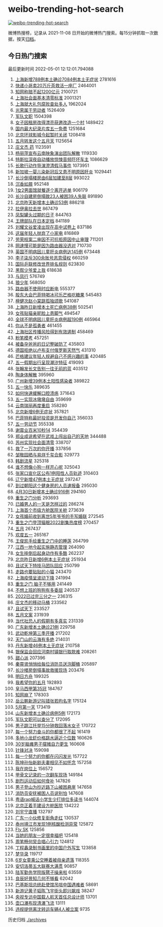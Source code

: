 # weibo-trending-hot-search

[![weibo-trending-hot-search](https://github.com/ameizi/weibo-trending-hot-search/actions/workflows/ci.yml/badge.svg)](https://github.com/ameizi/weibo-trending-hot-search/actions/workflows/ci.yml)

微博热搜榜，记录从 2021-11-08 日开始的微博热门搜索。每15分钟抓取一次数据，按天[归档](./archives)。

## 今日热门搜索

<!-- BEGIN --> 
最后更新时间 2022-05-01 12:12:01.794088 
1. [上海新增788例本土确诊7084例本土无症状](https://s.weibo.com/weibo?q=%23%E4%B8%8A%E6%B5%B7%E6%96%B0%E5%A2%9E788%E4%BE%8B%E6%9C%AC%E5%9C%9F%E7%A1%AE%E8%AF%8A7084%E4%BE%8B%E6%9C%AC%E5%9C%9F%E6%97%A0%E7%97%87%E7%8A%B6%23&Refer=top) 2781616
1. [快递小哥卖20万斤茶救活一座厂](https://s.weibo.com/weibo?q=%23%E5%BF%AB%E9%80%92%E5%B0%8F%E5%93%A5%E5%8D%9620%E4%B8%87%E6%96%A4%E8%8C%B6%E6%95%91%E6%B4%BB%E4%B8%80%E5%BA%A7%E5%8E%82%23&Refer=top) 2464001
1. [知网称赔不起1200亿元](https://s.weibo.com/weibo?q=%23%E7%9F%A5%E7%BD%91%E7%A7%B0%E8%B5%94%E4%B8%8D%E8%B5%B71200%E4%BA%BF%E5%85%83%23&Refer=top) 2100721
1. [上海社会面基本清零标准](https://s.weibo.com/weibo?q=%23%E4%B8%8A%E6%B5%B7%E7%A4%BE%E4%BC%9A%E9%9D%A2%E5%9F%BA%E6%9C%AC%E6%B8%85%E9%9B%B6%E6%A0%87%E5%87%86%23&Refer=top) 2001321
1. [上海就大礼包腐败查处多人](https://s.weibo.com/weibo?q=%23%E4%B8%8A%E6%B5%B7%E5%B0%B1%E5%A4%A7%E7%A4%BC%E5%8C%85%E8%85%90%E8%B4%A5%E6%9F%A5%E5%A4%84%E5%A4%9A%E4%BA%BA%23&Refer=top) 1962024
1. [光荣属于劳动者](https://s.weibo.com/weibo?q=%23%E5%85%89%E8%8D%A3%E5%B1%9E%E4%BA%8E%E5%8A%B3%E5%8A%A8%E8%80%85%23&Refer=top) 1526409
1. [军队文职](https://s.weibo.com/weibo?q=%E5%86%9B%E9%98%9F%E6%96%87%E8%81%8C&Refer=top) 1504398
1. [女子因租房改得漂亮获邀改造一个村](https://s.weibo.com/weibo?q=%23%E5%A5%B3%E5%AD%90%E5%9B%A0%E7%A7%9F%E6%88%BF%E6%94%B9%E5%BE%97%E6%BC%82%E4%BA%AE%E8%8E%B7%E9%82%80%E6%94%B9%E9%80%A0%E4%B8%80%E4%B8%AA%E6%9D%91%23&Refer=top) 1489422
1. [国内最大纪录片库五一免费](https://s.weibo.com/weibo?q=%23%E5%9B%BD%E5%86%85%E6%9C%80%E5%A4%A7%E7%BA%AA%E5%BD%95%E7%89%87%E5%BA%93%E4%BA%94%E4%B8%80%E5%85%8D%E8%B4%B9%23&Refer=top) 1251684
1. [北京环球影城今起暂时关闭](https://s.weibo.com/weibo?q=%23%E5%8C%97%E4%BA%AC%E7%8E%AF%E7%90%83%E5%BD%B1%E5%9F%8E%E4%BB%8A%E8%B5%B7%E6%9A%82%E6%97%B6%E5%85%B3%E9%97%AD%23&Refer=top) 1208418
1. [五月转发这个五月天](https://s.weibo.com/weibo?q=%E4%BA%94%E6%9C%88%E8%BD%AC%E5%8F%91%E8%BF%99%E4%B8%AA%E4%BA%94%E6%9C%88%E5%A4%A9&Refer=top) 1125654
1. [庄文杰 药](https://s.weibo.com/weibo?q=%E5%BA%84%E6%96%87%E6%9D%B0%20%E8%8D%AF&Refer=top) 1123591
1. [杨丽萍宣布云南映象演出团队解散](https://s.weibo.com/weibo?q=%23%E6%9D%A8%E4%B8%BD%E8%90%8D%E5%AE%A3%E5%B8%83%E4%BA%91%E5%8D%97%E6%98%A0%E8%B1%A1%E6%BC%94%E5%87%BA%E5%9B%A2%E9%98%9F%E8%A7%A3%E6%95%A3%23&Refer=top) 1119330
1. [特斯拉深夜自动播放惊悚音频吓坏车主](https://s.weibo.com/weibo?q=%23%E7%89%B9%E6%96%AF%E6%8B%89%E6%B7%B1%E5%A4%9C%E8%87%AA%E5%8A%A8%E6%92%AD%E6%94%BE%E6%83%8A%E6%82%9A%E9%9F%B3%E9%A2%91%E5%90%93%E5%9D%8F%E8%BD%A6%E4%B8%BB%23&Refer=top) 1086629
1. [长歌行动作导演澄清假马事件](https://s.weibo.com/weibo?q=%E9%95%BF%E6%AD%8C%E8%A1%8C%E5%8A%A8%E4%BD%9C%E5%AF%BC%E6%BC%94%E6%BE%84%E6%B8%85%E5%81%87%E9%A9%AC%E4%BA%8B%E4%BB%B6&Refer=top) 1073951
1. [新加坡一婴儿染新冠后又患不明原因肝炎](https://s.weibo.com/weibo?q=%23%E6%96%B0%E5%8A%A0%E5%9D%A1%E4%B8%80%E5%A9%B4%E5%84%BF%E6%9F%93%E6%96%B0%E5%86%A0%E5%90%8E%E5%8F%88%E6%82%A3%E4%B8%8D%E6%98%8E%E5%8E%9F%E5%9B%A0%E8%82%9D%E7%82%8E%23&Refer=top) 1029441
1. [长沙倒塌楼房由6层加建至8层](https://s.weibo.com/weibo?q=%23%E9%95%BF%E6%B2%99%E5%80%92%E5%A1%8C%E6%A5%BC%E6%88%BF%E7%94%B16%E5%B1%82%E5%8A%A0%E5%BB%BA%E8%87%B38%E5%B1%82%23&Refer=top) 993022
1. [沉香如屑](https://s.weibo.com/weibo?q=%E6%B2%89%E9%A6%99%E5%A6%82%E5%B1%91&Refer=top) 952148
1. [1女2男面馆就餐逐个离开逃单](https://s.weibo.com/weibo?q=%231%E5%A5%B32%E7%94%B7%E9%9D%A2%E9%A6%86%E5%B0%B1%E9%A4%90%E9%80%90%E4%B8%AA%E7%A6%BB%E5%BC%80%E9%80%83%E5%8D%95%23&Refer=top) 906179
1. [长沙自建房倒塌致23人被困39人失联](https://s.weibo.com/weibo?q=%23%E9%95%BF%E6%B2%99%E8%87%AA%E5%BB%BA%E6%88%BF%E5%80%92%E5%A1%8C%E8%87%B423%E4%BA%BA%E8%A2%AB%E5%9B%B039%E4%BA%BA%E5%A4%B1%E8%81%94%23&Refer=top) 891890
1. [北京昨天新增本土确诊53例](https://s.weibo.com/weibo?q=%23%E5%8C%97%E4%BA%AC%E6%98%A8%E5%A4%A9%E6%96%B0%E5%A2%9E%E6%9C%AC%E5%9C%9F%E7%A1%AE%E8%AF%8A53%E4%BE%8B%23&Refer=top) 886218
1. [拉伊奥拉去世](https://s.weibo.com/weibo?q=%23%E6%8B%89%E4%BC%8A%E5%A5%A5%E6%8B%89%E5%8E%BB%E4%B8%96%23&Refer=top) 867479
1. [凤梨罐头过期的日子](https://s.weibo.com/weibo?q=%E5%87%A4%E6%A2%A8%E7%BD%90%E5%A4%B4%E8%BF%87%E6%9C%9F%E7%9A%84%E6%97%A5%E5%AD%90&Refer=top) 844763
1. [王牌部队在日本定档](https://s.weibo.com/weibo?q=%E7%8E%8B%E7%89%8C%E9%83%A8%E9%98%9F%E5%9C%A8%E6%97%A5%E6%9C%AC%E5%AE%9A%E6%A1%A3&Refer=top) 841189
1. [刘耀文谷爱凌出现在高中试卷上](https://s.weibo.com/weibo?q=%23%E5%88%98%E8%80%80%E6%96%87%E8%B0%B7%E7%88%B1%E5%87%8C%E5%87%BA%E7%8E%B0%E5%9C%A8%E9%AB%98%E4%B8%AD%E8%AF%95%E5%8D%B7%E4%B8%8A%23&Refer=top) 837186
1. [这届年轻人抛弃了小家电](https://s.weibo.com/weibo?q=%23%E8%BF%99%E5%B1%8A%E5%B9%B4%E8%BD%BB%E4%BA%BA%E6%8A%9B%E5%BC%83%E4%BA%86%E5%B0%8F%E5%AE%B6%E7%94%B5%23&Refer=top) 816869
1. [劳荣枝案二审因不可抗拒原因中止审理](https://s.weibo.com/weibo?q=%23%E5%8A%B3%E8%8D%A3%E6%9E%9D%E6%A1%88%E4%BA%8C%E5%AE%A1%E5%9B%A0%E4%B8%8D%E5%8F%AF%E6%8A%97%E6%8B%92%E5%8E%9F%E5%9B%A0%E4%B8%AD%E6%AD%A2%E5%AE%A1%E7%90%86%23&Refer=top) 711201
1. [网速慢可能是因为路由器没选对](https://s.weibo.com/weibo?q=%23%E7%BD%91%E9%80%9F%E6%85%A2%E5%8F%AF%E8%83%BD%E6%98%AF%E5%9B%A0%E4%B8%BA%E8%B7%AF%E7%94%B1%E5%99%A8%E6%B2%A1%E9%80%89%E5%AF%B9%23&Refer=top) 710730
1. [英国不明病因儿童肝炎病例达145例](https://s.weibo.com/weibo?q=%23%E8%8B%B1%E5%9B%BD%E4%B8%8D%E6%98%8E%E7%97%85%E5%9B%A0%E5%84%BF%E7%AB%A5%E8%82%9D%E7%82%8E%E7%97%85%E4%BE%8B%E8%BE%BE145%E4%BE%8B%23&Refer=top) 673448
1. [李子柒斥300余账号恶意侵权](https://s.weibo.com/weibo?q=%23%E6%9D%8E%E5%AD%90%E6%9F%92%E6%96%A5300%E4%BD%99%E8%B4%A6%E5%8F%B7%E6%81%B6%E6%84%8F%E4%BE%B5%E6%9D%83%23&Refer=top) 660259
1. [国际乒联修改世界排名规则](https://s.weibo.com/weibo?q=%23%E5%9B%BD%E9%99%85%E4%B9%92%E8%81%94%E4%BF%AE%E6%94%B9%E4%B8%96%E7%95%8C%E6%8E%92%E5%90%8D%E8%A7%84%E5%88%99%23&Refer=top) 623830
1. [黑帮少爷爱上我](https://s.weibo.com/weibo?q=%E9%BB%91%E5%B8%AE%E5%B0%91%E7%88%B7%E7%88%B1%E4%B8%8A%E6%88%91&Refer=top) 618638
1. [与凤行](https://s.weibo.com/weibo?q=%E4%B8%8E%E5%87%A4%E8%A1%8C&Refer=top) 576749
1. [狼少年](https://s.weibo.com/weibo?q=%E7%8B%BC%E5%B0%91%E5%B9%B4&Refer=top) 568050
1. [路由器不使用时应断电](https://s.weibo.com/weibo?q=%23%E8%B7%AF%E7%94%B1%E5%99%A8%E4%B8%8D%E4%BD%BF%E7%94%A8%E6%97%B6%E5%BA%94%E6%96%AD%E7%94%B5%23&Refer=top) 555377
1. [股东大会巴菲特喝冰可乐芒格吃糖果](https://s.weibo.com/weibo?q=%23%E8%82%A1%E4%B8%9C%E5%A4%A7%E4%BC%9A%E5%B7%B4%E8%8F%B2%E7%89%B9%E5%96%9D%E5%86%B0%E5%8F%AF%E4%B9%90%E8%8A%92%E6%A0%BC%E5%90%83%E7%B3%96%E6%9E%9C%23&Refer=top) 545483
1. [檀健次赵小棠跳孤独颂歌](https://s.weibo.com/weibo?q=%23%E6%AA%80%E5%81%A5%E6%AC%A1%E8%B5%B5%E5%B0%8F%E6%A3%A0%E8%B7%B3%E5%AD%A4%E7%8B%AC%E9%A2%82%E6%AD%8C%23&Refer=top) 541087
1. [上海昨日新增本土死亡病例38例](https://s.weibo.com/weibo?q=%23%E4%B8%8A%E6%B5%B7%E6%98%A8%E6%97%A5%E6%96%B0%E5%A2%9E%E6%9C%AC%E5%9C%9F%E6%AD%BB%E4%BA%A1%E7%97%85%E4%BE%8B38%E4%BE%8B%23&Refer=top) 502541
1. [女孩贴猫亲昵脸上患脚气](https://s.weibo.com/weibo?q=%23%E5%A5%B3%E5%AD%A9%E8%B4%B4%E7%8C%AB%E4%BA%B2%E6%98%B5%E8%84%B8%E4%B8%8A%E6%82%A3%E8%84%9A%E6%B0%94%23&Refer=top) 494547
1. [全球不明病因儿童肝炎病例超190例](https://s.weibo.com/weibo?q=%23%E5%85%A8%E7%90%83%E4%B8%8D%E6%98%8E%E7%97%85%E5%9B%A0%E5%84%BF%E7%AB%A5%E8%82%9D%E7%82%8E%E7%97%85%E4%BE%8B%E8%B6%85190%E4%BE%8B%23&Refer=top) 465964
1. [你从不是孤勇者](https://s.weibo.com/weibo?q=%23%E4%BD%A0%E4%BB%8E%E4%B8%8D%E6%98%AF%E5%AD%A4%E5%8B%87%E8%80%85%23&Refer=top) 461455
1. [上海社区传播风险得到有效遏制](https://s.weibo.com/weibo?q=%23%E4%B8%8A%E6%B5%B7%E7%A4%BE%E5%8C%BA%E4%BC%A0%E6%92%AD%E9%A3%8E%E9%99%A9%E5%BE%97%E5%88%B0%E6%9C%89%E6%95%88%E9%81%8F%E5%88%B6%23&Refer=top) 458469
1. [粉笔模考](https://s.weibo.com/weibo?q=%23%E7%B2%89%E7%AC%94%E6%A8%A1%E8%80%83%23&Refer=top) 457251
1. [被备孕爸爸的日记整破防了](https://s.weibo.com/weibo?q=%23%E8%A2%AB%E5%A4%87%E5%AD%95%E7%88%B8%E7%88%B8%E7%9A%84%E6%97%A5%E8%AE%B0%E6%95%B4%E7%A0%B4%E9%98%B2%E4%BA%86%23&Refer=top) 435803
1. [德国拒绝以卢布支付俄罗斯天然气](https://s.weibo.com/weibo?q=%23%E5%BE%B7%E5%9B%BD%E6%8B%92%E7%BB%9D%E4%BB%A5%E5%8D%A2%E5%B8%83%E6%94%AF%E4%BB%98%E4%BF%84%E7%BD%97%E6%96%AF%E5%A4%A9%E7%84%B6%E6%B0%94%23&Refer=top) 431310
1. [芒格建议年轻人规避自己不感兴趣的事](https://s.weibo.com/weibo?q=%23%E8%8A%92%E6%A0%BC%E5%BB%BA%E8%AE%AE%E5%B9%B4%E8%BD%BB%E4%BA%BA%E8%A7%84%E9%81%BF%E8%87%AA%E5%B7%B1%E4%B8%8D%E6%84%9F%E5%85%B4%E8%B6%A3%E7%9A%84%E4%BA%8B%23&Refer=top) 420485
1. [五一假期出行呈现潮汐特征](https://s.weibo.com/weibo?q=%23%E4%BA%94%E4%B8%80%E5%81%87%E6%9C%9F%E5%87%BA%E8%A1%8C%E5%91%88%E7%8E%B0%E6%BD%AE%E6%B1%90%E7%89%B9%E5%BE%81%23&Refer=top) 419093
1. [张翰发长文告别一往无前的蓝](https://s.weibo.com/weibo?q=%23%E5%BC%A0%E7%BF%B0%E5%8F%91%E9%95%BF%E6%96%87%E5%91%8A%E5%88%AB%E4%B8%80%E5%BE%80%E6%97%A0%E5%89%8D%E7%9A%84%E8%93%9D%23&Refer=top) 403512
1. [陶身体解散](https://s.weibo.com/weibo?q=%E9%99%B6%E8%BA%AB%E4%BD%93%E8%A7%A3%E6%95%A3&Refer=top) 395960
1. [广州新增39例本土阳性感染者](https://s.weibo.com/weibo?q=%23%E5%B9%BF%E5%B7%9E%E6%96%B0%E5%A2%9E39%E4%BE%8B%E6%9C%AC%E5%9C%9F%E9%98%B3%E6%80%A7%E6%84%9F%E6%9F%93%E8%80%85%23&Refer=top) 389822
1. [五一快乐](https://s.weibo.com/weibo?q=%E4%BA%94%E4%B8%80%E5%BF%AB%E4%B9%90&Refer=top) 389635
1. [如何快速缓解口腔溃疡](https://s.weibo.com/weibo?q=%23%E5%A6%82%E4%BD%95%E5%BF%AB%E9%80%9F%E7%BC%93%E8%A7%A3%E5%8F%A3%E8%85%94%E6%BA%83%E7%96%A1%23&Refer=top) 371643
1. [五一实现冰墩墩自由](https://s.weibo.com/weibo?q=%23%E4%BA%94%E4%B8%80%E5%AE%9E%E7%8E%B0%E5%86%B0%E5%A2%A9%E5%A2%A9%E8%87%AA%E7%94%B1%23&Refer=top) 359699
1. [云南瑞丽再度重启](https://s.weibo.com/weibo?q=%23%E4%BA%91%E5%8D%97%E7%91%9E%E4%B8%BD%E5%86%8D%E5%BA%A6%E9%87%8D%E5%90%AF%23&Refer=top) 358280
1. [北京新增6例无症状](https://s.weibo.com/weibo?q=%23%E5%8C%97%E4%BA%AC%E6%96%B0%E5%A2%9E6%E4%BE%8B%E6%97%A0%E7%97%87%E7%8A%B6%23&Refer=top) 357821
1. [巴菲特称最好投资是开发你自己](https://s.weibo.com/weibo?q=%23%E5%B7%B4%E8%8F%B2%E7%89%B9%E7%A7%B0%E6%9C%80%E5%A5%BD%E6%8A%95%E8%B5%84%E6%98%AF%E5%BC%80%E5%8F%91%E4%BD%A0%E8%87%AA%E5%B7%B1%23&Refer=top) 356033
1. [五一劳动节](https://s.weibo.com/weibo?q=%23%E4%BA%94%E4%B8%80%E5%8A%B3%E5%8A%A8%E8%8A%82%23&Refer=top) 355338
1. [谢震业百米10秒14](https://s.weibo.com/weibo?q=%23%E8%B0%A2%E9%9C%87%E4%B8%9A%E7%99%BE%E7%B1%B310%E7%A7%9214%23&Refer=top) 354439
1. [郑业成说希望在武戏上闯出自己的天地](https://s.weibo.com/weibo?q=%23%E9%83%91%E4%B8%9A%E6%88%90%E8%AF%B4%E5%B8%8C%E6%9C%9B%E5%9C%A8%E6%AD%A6%E6%88%8F%E4%B8%8A%E9%97%AF%E5%87%BA%E8%87%AA%E5%B7%B1%E7%9A%84%E5%A4%A9%E5%9C%B0%23&Refer=top) 344488
1. [苏州实现社会面清零](https://s.weibo.com/weibo?q=%23%E8%8B%8F%E5%B7%9E%E5%AE%9E%E7%8E%B0%E7%A4%BE%E4%BC%9A%E9%9D%A2%E6%B8%85%E9%9B%B6%23&Refer=top) 338707
1. [救了一万次的你开播](https://s.weibo.com/weibo?q=%23%E6%95%91%E4%BA%86%E4%B8%80%E4%B8%87%E6%AC%A1%E7%9A%84%E4%BD%A0%E5%BC%80%E6%92%AD%23&Refer=top) 337856
1. [邹敬园晒与易烊千玺合影](https://s.weibo.com/weibo?q=%23%E9%82%B9%E6%95%AC%E5%9B%AD%E6%99%92%E4%B8%8E%E6%98%93%E7%83%8A%E5%8D%83%E7%8E%BA%E5%90%88%E5%BD%B1%23&Refer=top) 329773
1. [韩剧流星](https://s.weibo.com/weibo?q=%23%E9%9F%A9%E5%89%A7%E6%B5%81%E6%98%9F%23&Refer=top) 325318
1. [谁不想像小狗一样开心呢](https://s.weibo.com/weibo?q=%23%E8%B0%81%E4%B8%8D%E6%83%B3%E5%83%8F%E5%B0%8F%E7%8B%97%E4%B8%80%E6%A0%B7%E5%BC%80%E5%BF%83%E5%91%A2%23&Refer=top) 325043
1. [张家口宣化区公布1例阳性人员轨迹](https://s.weibo.com/weibo?q=%23%E5%BC%A0%E5%AE%B6%E5%8F%A3%E5%AE%A3%E5%8C%96%E5%8C%BA%E5%85%AC%E5%B8%831%E4%BE%8B%E9%98%B3%E6%80%A7%E4%BA%BA%E5%91%98%E8%BD%A8%E8%BF%B9%23&Refer=top) 310403
1. [辽宁新增47例本土无症状](https://s.weibo.com/weibo?q=%23%E8%BE%BD%E5%AE%81%E6%96%B0%E5%A2%9E47%E4%BE%8B%E6%9C%AC%E5%9C%9F%E6%97%A0%E7%97%87%E7%8A%B6%23&Refer=top) 297247
1. [到过朝阳这个健身房的人员速报备](https://s.weibo.com/weibo?q=%23%E5%88%B0%E8%BF%87%E6%9C%9D%E9%98%B3%E8%BF%99%E4%B8%AA%E5%81%A5%E8%BA%AB%E6%88%BF%E7%9A%84%E4%BA%BA%E5%91%98%E9%80%9F%E6%8A%A5%E5%A4%87%23&Refer=top) 295030
1. [4月30日新增本土确诊916例](https://s.weibo.com/weibo?q=%234%E6%9C%8830%E6%97%A5%E6%96%B0%E5%A2%9E%E6%9C%AC%E5%9C%9F%E7%A1%AE%E8%AF%8A916%E4%BE%8B%23&Refer=top) 294160
1. [重生之门分析](https://s.weibo.com/weibo?q=%23%E9%87%8D%E7%94%9F%E4%B9%8B%E9%97%A8%E5%88%86%E6%9E%90%23&Refer=top) 293693
1. [已婚男人的一天是怎样过的](https://s.weibo.com/weibo?q=%23%E5%B7%B2%E5%A9%9A%E7%94%B7%E4%BA%BA%E7%9A%84%E4%B8%80%E5%A4%A9%E6%98%AF%E6%80%8E%E6%A0%B7%E8%BF%87%E7%9A%84%23&Refer=top) 286274
1. [上海首个市级方舱医院关舱](https://s.weibo.com/weibo?q=%23%E4%B8%8A%E6%B5%B7%E9%A6%96%E4%B8%AA%E5%B8%82%E7%BA%A7%E6%96%B9%E8%88%B1%E5%8C%BB%E9%99%A2%E5%85%B3%E8%88%B1%23&Refer=top) 273639
1. [女孩婚前收到离世5年爷爷的手写婚联](https://s.weibo.com/weibo?q=%23%E5%A5%B3%E5%AD%A9%E5%A9%9A%E5%89%8D%E6%94%B6%E5%88%B0%E7%A6%BB%E4%B8%965%E5%B9%B4%E7%88%B7%E7%88%B7%E7%9A%84%E6%89%8B%E5%86%99%E5%A9%9A%E8%81%94%23&Refer=top) 272545
1. [重生之门登顶猫眼2022剧集热度榜](https://s.weibo.com/weibo?q=%23%E9%87%8D%E7%94%9F%E4%B9%8B%E9%97%A8%E7%99%BB%E9%A1%B6%E7%8C%AB%E7%9C%BC2022%E5%89%A7%E9%9B%86%E7%83%AD%E5%BA%A6%E6%A6%9C%23&Refer=top) 270457
1. [五月](https://s.weibo.com/weibo?q=%E4%BA%94%E6%9C%88&Refer=top) 267437
1. [欢度五一](https://s.weibo.com/weibo?q=%23%E6%AC%A2%E5%BA%A6%E4%BA%94%E4%B8%80%23&Refer=top) 265167
1. [王俊凯手绘重生之门中的睡莲](https://s.weibo.com/weibo?q=%23%E7%8E%8B%E4%BF%8A%E5%87%AF%E6%89%8B%E7%BB%98%E9%87%8D%E7%94%9F%E4%B9%8B%E9%97%A8%E4%B8%AD%E7%9A%84%E7%9D%A1%E8%8E%B2%23&Refer=top) 264799
1. [江西一地今起实施静态管理](https://s.weibo.com/weibo?q=%E6%B1%9F%E8%A5%BF%E4%B8%80%E5%9C%B0%E4%BB%8A%E8%B5%B7%E5%AE%9E%E6%96%BD%E9%9D%99%E6%80%81%E7%AE%A1%E7%90%86&Refer=top) 264090
1. [女生摔倒后起身动作有多酷](https://s.weibo.com/weibo?q=%23%E5%A5%B3%E7%94%9F%E6%91%94%E5%80%92%E5%90%8E%E8%B5%B7%E8%BA%AB%E5%8A%A8%E4%BD%9C%E6%9C%89%E5%A4%9A%E9%85%B7%23&Refer=top) 262237
1. [北京昨日新增6例本土无症状](https://s.weibo.com/weibo?q=%23%E5%8C%97%E4%BA%AC%E6%98%A8%E6%97%A5%E6%96%B0%E5%A2%9E6%E4%BE%8B%E6%9C%AC%E5%9C%9F%E6%97%A0%E7%97%87%E7%8A%B6%23&Refer=top) 251934
1. [且试天下特技马团队回应](https://s.weibo.com/weibo?q=%23%E4%B8%94%E8%AF%95%E5%A4%A9%E4%B8%8B%E7%89%B9%E6%8A%80%E9%A9%AC%E5%9B%A2%E9%98%9F%E5%9B%9E%E5%BA%94%23&Refer=top) 250799
1. [走路也要贴贴的小猫](https://s.weibo.com/weibo?q=%23%E8%B5%B0%E8%B7%AF%E4%B9%9F%E8%A6%81%E8%B4%B4%E8%B4%B4%E7%9A%84%E5%B0%8F%E7%8C%AB%23&Refer=top) 243470
1. [上海疫情呈波动下降](https://s.weibo.com/weibo?q=%23%E4%B8%8A%E6%B5%B7%E7%96%AB%E6%83%85%E5%91%88%E6%B3%A2%E5%8A%A8%E4%B8%8B%E9%99%8D%23&Refer=top) 241994
1. [重生之门 脑子不够用](https://s.weibo.com/weibo?q=%E9%87%8D%E7%94%9F%E4%B9%8B%E9%97%A8%20%E8%84%91%E5%AD%90%E4%B8%8D%E5%A4%9F%E7%94%A8&Refer=top) 241449
1. [不想上班的狗狗有多委屈](https://s.weibo.com/weibo?q=%23%E4%B8%8D%E6%83%B3%E4%B8%8A%E7%8F%AD%E7%9A%84%E7%8B%97%E7%8B%97%E6%9C%89%E5%A4%9A%E5%A7%94%E5%B1%88%23&Refer=top) 240537
1. [2022已过完三分之一](https://s.weibo.com/weibo?q=2022%E5%B7%B2%E8%BF%87%E5%AE%8C%E4%B8%89%E5%88%86%E4%B9%8B%E4%B8%80&Refer=top) 236315
1. [庄文杰的移动马桶](https://s.weibo.com/weibo?q=%E5%BA%84%E6%96%87%E6%9D%B0%E7%9A%84%E7%A7%BB%E5%8A%A8%E9%A9%AC%E6%A1%B6&Refer=top) 233562
1. [且试天下](https://s.weibo.com/weibo?q=%23%E4%B8%94%E8%AF%95%E5%A4%A9%E4%B8%8B%23&Refer=top) 233527
1. [五月文案](https://s.weibo.com/weibo?q=%23%E4%BA%94%E6%9C%88%E6%96%87%E6%A1%88%23&Refer=top) 231939
1. [当代社恐人的假期有多真实](https://s.weibo.com/weibo?q=%23%E5%BD%93%E4%BB%A3%E7%A4%BE%E6%81%90%E4%BA%BA%E7%9A%84%E5%81%87%E6%9C%9F%E6%9C%89%E5%A4%9A%E7%9C%9F%E5%AE%9E%23&Refer=top) 231339
1. [广东新增本土确诊21例](https://s.weibo.com/weibo?q=%23%E5%B9%BF%E4%B8%9C%E6%96%B0%E5%A2%9E%E6%9C%AC%E5%9C%9F%E7%A1%AE%E8%AF%8A21%E4%BE%8B%23&Refer=top) 229758
1. [武动乾坤第三季开播](https://s.weibo.com/weibo?q=%23%E6%AD%A6%E5%8A%A8%E4%B9%BE%E5%9D%A4%E7%AC%AC%E4%B8%89%E5%AD%A3%E5%BC%80%E6%92%AD%23&Refer=top) 217202
1. [天门山的云海有多绝](https://s.weibo.com/weibo?q=%23%E5%A4%A9%E9%97%A8%E5%B1%B1%E7%9A%84%E4%BA%91%E6%B5%B7%E6%9C%89%E5%A4%9A%E7%BB%9D%23&Refer=top) 214031
1. [丹东新增46例本土无症状](https://s.weibo.com/weibo?q=%23%E4%B8%B9%E4%B8%9C%E6%96%B0%E5%A2%9E46%E4%BE%8B%E6%9C%AC%E5%9C%9F%E6%97%A0%E7%97%87%E7%8A%B6%23&Refer=top) 210758
1. [银保监会回应河南村镇银行取款难](https://s.weibo.com/weibo?q=%23%E9%93%B6%E4%BF%9D%E7%9B%91%E4%BC%9A%E5%9B%9E%E5%BA%94%E6%B2%B3%E5%8D%97%E6%9D%91%E9%95%87%E9%93%B6%E8%A1%8C%E5%8F%96%E6%AC%BE%E9%9A%BE%23&Refer=top) 208261
1. [甜心派](https://s.weibo.com/weibo?q=%E7%94%9C%E5%BF%83%E6%B4%BE&Refer=top) 207396
1. [秦霄贤悄悄给每位消防员送泡脚桶](https://s.weibo.com/weibo?q=%23%E7%A7%A6%E9%9C%84%E8%B4%A4%E6%82%84%E6%82%84%E7%BB%99%E6%AF%8F%E4%BD%8D%E6%B6%88%E9%98%B2%E5%91%98%E9%80%81%E6%B3%A1%E8%84%9A%E6%A1%B6%23&Refer=top) 205897
1. [长沙楼房倒塌事故救援现场](https://s.weibo.com/weibo?q=%23%E9%95%BF%E6%B2%99%E6%A5%BC%E6%88%BF%E5%80%92%E5%A1%8C%E4%BA%8B%E6%95%85%E6%95%91%E6%8F%B4%E7%8E%B0%E5%9C%BA%23&Refer=top) 203476
1. [明日方舟](https://s.weibo.com/weibo?q=%23%E6%98%8E%E6%97%A5%E6%96%B9%E8%88%9F%23&Refer=top) 199325
1. [我希望你的五月](https://s.weibo.com/weibo?q=%23%E6%88%91%E5%B8%8C%E6%9C%9B%E4%BD%A0%E7%9A%84%E4%BA%94%E6%9C%88%23&Refer=top) 192893
1. [皇马西甲第35冠](https://s.weibo.com/weibo?q=%E7%9A%87%E9%A9%AC%E8%A5%BF%E7%94%B2%E7%AC%AC35%E5%86%A0&Refer=top) 184767
1. [知网崩了](https://s.weibo.com/weibo?q=%E7%9F%A5%E7%BD%91%E5%B4%A9%E4%BA%86&Refer=top) 178303
1. [岳云鹏新游记叫错张若昀名字](https://s.weibo.com/weibo?q=%23%E5%B2%B3%E4%BA%91%E9%B9%8F%E6%96%B0%E6%B8%B8%E8%AE%B0%E5%8F%AB%E9%94%99%E5%BC%A0%E8%8B%A5%E6%98%80%E5%90%8D%E5%AD%97%23&Refer=top) 175124
1. [5月第一天](https://s.weibo.com/weibo?q=%235%E6%9C%88%E7%AC%AC%E4%B8%80%E5%A4%A9%23&Refer=top) 173419
1. [山东新增本土确诊病例5例](https://s.weibo.com/weibo?q=%23%E5%B1%B1%E4%B8%9C%E6%96%B0%E5%A2%9E%E6%9C%AC%E5%9C%9F%E7%A1%AE%E8%AF%8A%E7%97%85%E4%BE%8B5%E4%BE%8B%23&Refer=top) 172173
1. [军队文职可以查分了](https://s.weibo.com/weibo?q=%23%E5%86%9B%E9%98%9F%E6%96%87%E8%81%8C%E5%8F%AF%E4%BB%A5%E6%9F%A5%E5%88%86%E4%BA%86%23&Refer=top) 172095
1. [男子跳江托举15分钟救回落水女子](https://s.weibo.com/weibo?q=%23%E7%94%B7%E5%AD%90%E8%B7%B3%E6%B1%9F%E6%89%98%E4%B8%BE15%E5%88%86%E9%92%9F%E6%95%91%E5%9B%9E%E8%90%BD%E6%B0%B4%E5%A5%B3%E5%AD%90%23&Refer=top) 170722
1. [每一个努力奋斗的你都很了不起](https://s.weibo.com/weibo?q=%E6%AF%8F%E4%B8%80%E4%B8%AA%E5%8A%AA%E5%8A%9B%E5%A5%8B%E6%96%97%E7%9A%84%E4%BD%A0%E9%83%BD%E5%BE%88%E4%BA%86%E4%B8%8D%E8%B5%B7&Refer=top) 161419
1. [多地小龙虾价格跳水逼近个位数](https://s.weibo.com/weibo?q=%23%E5%A4%9A%E5%9C%B0%E5%B0%8F%E9%BE%99%E8%99%BE%E4%BB%B7%E6%A0%BC%E8%B7%B3%E6%B0%B4%E9%80%BC%E8%BF%91%E4%B8%AA%E4%BD%8D%E6%95%B0%23&Refer=top) 160626
1. [30岁脑瘫男子摆摊自力更生](https://s.weibo.com/weibo?q=%2330%E5%B2%81%E8%84%91%E7%98%AB%E7%94%B7%E5%AD%90%E6%91%86%E6%91%8A%E8%87%AA%E5%8A%9B%E6%9B%B4%E7%94%9F%23&Refer=top) 160608
1. [针锋对决](https://s.weibo.com/weibo?q=%E9%92%88%E9%94%8B%E5%AF%B9%E5%86%B3&Refer=top) 159098
1. [每一个努力的你都在闪闪发光](https://s.weibo.com/weibo?q=%E6%AF%8F%E4%B8%80%E4%B8%AA%E5%8A%AA%E5%8A%9B%E7%9A%84%E4%BD%A0%E9%83%BD%E5%9C%A8%E9%97%AA%E9%97%AA%E5%8F%91%E5%85%89&Refer=top) 157722
1. [陈坤孙怡新剧夫妻相见不如怀念](https://s.weibo.com/weibo?q=%23%E9%99%88%E5%9D%A4%E5%AD%99%E6%80%A1%E6%96%B0%E5%89%A7%E5%A4%AB%E5%A6%BB%E7%9B%B8%E8%A7%81%E4%B8%8D%E5%A6%82%E6%80%80%E5%BF%B5%23&Refer=top) 157258
1. [我在岗位上](https://s.weibo.com/weibo?q=%23%E6%88%91%E5%9C%A8%E5%B2%97%E4%BD%8D%E4%B8%8A%23&Refer=top) 156572
1. [甲骨文记录的一次翻车现场](https://s.weibo.com/weibo?q=%23%E7%94%B2%E9%AA%A8%E6%96%87%E8%AE%B0%E5%BD%95%E7%9A%84%E4%B8%80%E6%AC%A1%E7%BF%BB%E8%BD%A6%E7%8E%B0%E5%9C%BA%23&Refer=top) 149184
1. [剧烈运动后如何食补](https://s.weibo.com/weibo?q=%23%E5%89%A7%E7%83%88%E8%BF%90%E5%8A%A8%E5%90%8E%E5%A6%82%E4%BD%95%E9%A3%9F%E8%A1%A5%23&Refer=top) 147826
1. [男子登山为抄近路下山被困悬崖](https://s.weibo.com/weibo?q=%23%E7%94%B7%E5%AD%90%E7%99%BB%E5%B1%B1%E4%B8%BA%E6%8A%84%E8%BF%91%E8%B7%AF%E4%B8%8B%E5%B1%B1%E8%A2%AB%E5%9B%B0%E6%82%AC%E5%B4%96%23&Refer=top) 147658
1. [消防员安抚被困人员说别怕](https://s.weibo.com/weibo?q=%23%E6%B6%88%E9%98%B2%E5%91%98%E5%AE%89%E6%8A%9A%E8%A2%AB%E5%9B%B0%E4%BA%BA%E5%91%98%E8%AF%B4%E5%88%AB%E6%80%95%23&Refer=top) 147608
1. [粤语rap喊话小学生少打排位多读书](https://s.weibo.com/weibo?q=%23%E7%B2%A4%E8%AF%ADrap%E5%96%8A%E8%AF%9D%E5%B0%8F%E5%AD%A6%E7%94%9F%E5%B0%91%E6%89%93%E6%8E%92%E4%BD%8D%E5%A4%9A%E8%AF%BB%E4%B9%A6%23&Refer=top) 144074
1. [北京正着手建设方舱医院](https://s.weibo.com/weibo?q=%23%E5%8C%97%E4%BA%AC%E6%AD%A3%E7%9D%80%E6%89%8B%E5%BB%BA%E8%AE%BE%E6%96%B9%E8%88%B1%E5%8C%BB%E9%99%A2%23&Refer=top) 134222
1. [刘宇宁直播](https://s.weibo.com/weibo?q=%23%E5%88%98%E5%AE%87%E5%AE%81%E7%9B%B4%E6%92%AD%23&Refer=top) 132797
1. [广东一小伙修复街角走红](https://s.weibo.com/weibo?q=%23%E5%B9%BF%E4%B8%9C%E4%B8%80%E5%B0%8F%E4%BC%99%E4%BF%AE%E5%A4%8D%E8%A1%97%E8%A7%92%E8%B5%B0%E7%BA%A2%23&Refer=top) 130537
1. [泰州靖江市发现1例核酸检测异常](https://s.weibo.com/weibo?q=%E6%B3%B0%E5%B7%9E%E9%9D%96%E6%B1%9F%E5%B8%82%E5%8F%91%E7%8E%B01%E4%BE%8B%E6%A0%B8%E9%85%B8%E6%A3%80%E6%B5%8B%E5%BC%82%E5%B8%B8&Refer=top) 125872
1. [Fly SK](https://s.weibo.com/weibo?q=Fly%20SK&Refer=top) 125856
1. [当她的朋友一定很幸福吧](https://s.weibo.com/weibo?q=%23%E5%BD%93%E5%A5%B9%E7%9A%84%E6%9C%8B%E5%8F%8B%E4%B8%80%E5%AE%9A%E5%BE%88%E5%B9%B8%E7%A6%8F%E5%90%A7%23&Refer=top) 125418
1. [周笔畅何炅合唱心引力](https://s.weibo.com/weibo?q=%23%E5%91%A8%E7%AC%94%E7%95%85%E4%BD%95%E7%82%85%E5%90%88%E5%94%B1%E5%BF%83%E5%BC%95%E5%8A%9B%23&Refer=top) 124812
1. [丁程鑫录制书画里的中国户外写生](https://s.weibo.com/weibo?q=%23%E4%B8%81%E7%A8%8B%E9%91%AB%E5%BD%95%E5%88%B6%E4%B9%A6%E7%94%BB%E9%87%8C%E7%9A%84%E4%B8%AD%E5%9B%BD%E6%88%B7%E5%A4%96%E5%86%99%E7%94%9F%23&Refer=top) 123858
1. [梦华录](https://s.weibo.com/weibo?q=%23%E6%A2%A6%E5%8D%8E%E5%BD%95%23&Refer=top) 119717
1. [6岁女童乘公交睡着被母亲遗落](https://s.weibo.com/weibo?q=%236%E5%B2%81%E5%A5%B3%E7%AB%A5%E4%B9%98%E5%85%AC%E4%BA%A4%E7%9D%A1%E7%9D%80%E8%A2%AB%E6%AF%8D%E4%BA%B2%E9%81%97%E8%90%BD%23&Refer=top) 118355
1. [安切洛蒂五大联赛大满贯](https://s.weibo.com/weibo?q=%23%E5%AE%89%E5%88%87%E6%B4%9B%E8%92%82%E4%BA%94%E5%A4%A7%E8%81%94%E8%B5%9B%E5%A4%A7%E6%BB%A1%E8%B4%AF%23&Refer=top) 90857
1. [陆军勤务学院版毽子操来啦](https://s.weibo.com/weibo?q=%23%E9%99%86%E5%86%9B%E5%8B%A4%E5%8A%A1%E5%AD%A6%E9%99%A2%E7%89%88%E6%AF%BD%E5%AD%90%E6%93%8D%E6%9D%A5%E5%95%A6%23&Refer=top) 63559
1. [良辰好景知几何不够看](https://s.weibo.com/weibo?q=%23%E8%89%AF%E8%BE%B0%E5%A5%BD%E6%99%AF%E7%9F%A5%E5%87%A0%E4%BD%95%E4%B8%8D%E5%A4%9F%E7%9C%8B%23&Refer=top) 62042
1. [巴基斯坦总统赴使馆吊唁中国遇难者](https://s.weibo.com/weibo?q=%23%E5%B7%B4%E5%9F%BA%E6%96%AF%E5%9D%A6%E6%80%BB%E7%BB%9F%E8%B5%B4%E4%BD%BF%E9%A6%86%E5%90%8A%E5%94%81%E4%B8%AD%E5%9B%BD%E9%81%87%E9%9A%BE%E8%80%85%23&Refer=top) 58691
1. [新游记黄子韬陈飞宇街头即兴飙戏](https://s.weibo.com/weibo?q=%23%E6%96%B0%E6%B8%B8%E8%AE%B0%E9%BB%84%E5%AD%90%E9%9F%AC%E9%99%88%E9%A3%9E%E5%AE%87%E8%A1%97%E5%A4%B4%E5%8D%B3%E5%85%B4%E9%A3%99%E6%88%8F%23&Refer=top) 38247
1. [央视专访中国载人航天首任总设计师](https://s.weibo.com/weibo?q=%23%E5%A4%AE%E8%A7%86%E4%B8%93%E8%AE%BF%E4%B8%AD%E5%9B%BD%E8%BD%BD%E4%BA%BA%E8%88%AA%E5%A4%A9%E9%A6%96%E4%BB%BB%E6%80%BB%E8%AE%BE%E8%AE%A1%E5%B8%88%23&Refer=top) 13701
1. [壶口瀑布现清瀑飞流](https://s.weibo.com/weibo?q=%E5%A3%B6%E5%8F%A3%E7%80%91%E5%B8%83%E7%8E%B0%E6%B8%85%E7%80%91%E9%A3%9E%E6%B5%81&Refer=top) 13111
1. [违规提供离沈转运车辆4人被立案](https://s.weibo.com/weibo?q=%23%E8%BF%9D%E8%A7%84%E6%8F%90%E4%BE%9B%E7%A6%BB%E6%B2%88%E8%BD%AC%E8%BF%90%E8%BD%A6%E8%BE%864%E4%BA%BA%E8%A2%AB%E7%AB%8B%E6%A1%88%23&Refer=top) 9735
<!-- END -->

历史归档 [./archives](./archives)

